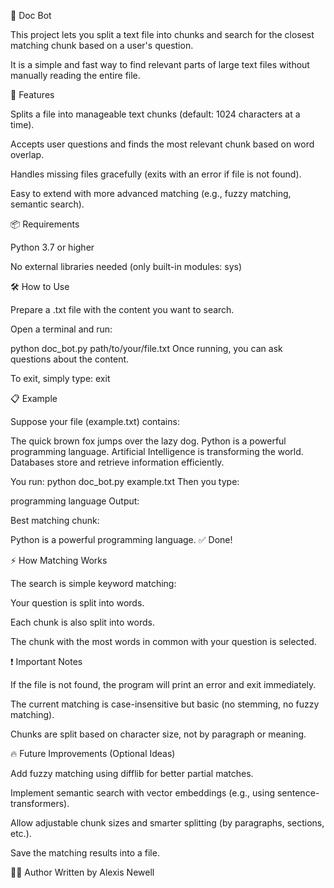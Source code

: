 🤖 Doc Bot

This project lets you split a text file into chunks and search for the closest matching chunk based on a user's question.

It is a simple and fast way to find relevant parts of large text files without manually reading the entire file.

🚀 Features

Splits a file into manageable text chunks (default: 1024 characters at a time).

Accepts user questions and finds the most relevant chunk based on word overlap.

Handles missing files gracefully (exits with an error if file is not found).

Easy to extend with more advanced matching (e.g., fuzzy matching, semantic search).

📦 Requirements

Python 3.7 or higher

No external libraries needed (only built-in modules: sys)

🛠 How to Use

Prepare a .txt file with the content you want to search.

Open a terminal and run:

python doc_bot.py path/to/your/file.txt
Once running, you can ask questions about the content.

To exit, simply type:
exit

📋 Example

Suppose your file (example.txt) contains:

The quick brown fox jumps over the lazy dog.
Python is a powerful programming language.
Artificial Intelligence is transforming the world.
Databases store and retrieve information efficiently.

You run:
python doc_bot.py example.txt
Then you type:

programming language
Output:

Best matching chunk:

Python is a powerful programming language.
✅ Done!

⚡ How Matching Works

The search is simple keyword matching:

Your question is split into words.

Each chunk is also split into words.

The chunk with the most words in common with your question is selected.

❗ Important Notes

If the file is not found, the program will print an error and exit immediately.

The current matching is case-insensitive but basic (no stemming, no fuzzy matching).

Chunks are split based on character size, not by paragraph or meaning.

🔥 Future Improvements (Optional Ideas)

Add fuzzy matching using difflib for better partial matches.

Implement semantic search with vector embeddings (e.g., using sentence-transformers).

Allow adjustable chunk sizes and smarter splitting (by paragraphs, sections, etc.).

Save the matching results into a file.

👨‍💻 Author
Written by Alexis Newell

